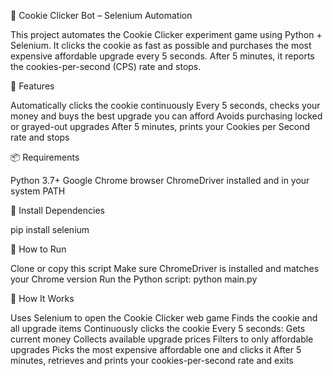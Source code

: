 🍪 Cookie Clicker Bot – Selenium Automation

This project automates the Cookie Clicker experiment game using Python + Selenium.
It clicks the cookie as fast as possible and purchases the most expensive affordable upgrade every 5 seconds. After 5 minutes, it reports the cookies-per-second (CPS) rate and stops.

🚀 Features

Automatically clicks the cookie continuously
Every 5 seconds, checks your money and buys the best upgrade you can afford
Avoids purchasing locked or grayed-out upgrades
After 5 minutes, prints your Cookies per Second rate and stops

📦 Requirements

Python 3.7+
Google Chrome browser
ChromeDriver installed and in your system PATH

🧪 Install Dependencies

pip install selenium

📝 How to Run

Clone or copy this script
Make sure ChromeDriver is installed and matches your Chrome version
Run the Python script:
python main.py

🧠 How It Works

Uses Selenium to open the Cookie Clicker web game
Finds the cookie and all upgrade items
Continuously clicks the cookie
Every 5 seconds:
Gets current money
Collects available upgrade prices
Filters to only affordable upgrades
Picks the most expensive affordable one and clicks it
After 5 minutes, retrieves and prints your cookies-per-second rate and exits
